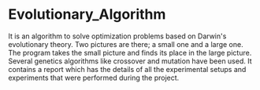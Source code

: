 # Evolutionary_Algorithm
It is an algorithm  to solve optimization problems based on Darwin's evolutionary theory.
Two pictures are there; a small one and a large one. The program takes the small picture and finds its place in the large picture.
Several genetics algorithms like crossover and mutation have been used.
It contains a report which has the details of all the experimental setups and experiments that were performed during the project.
